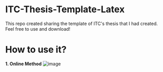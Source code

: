 # ITC-Thesis-Template-Latex
This repo created sharing the template of ITC's thesis that I had created. Feel free to use and download!

# How to use it?
**1. Online Method**
![image](https://github.com/rithylim99/ITC-Thesis-Template-Latex/assets/101658566/2fa30d96-f800-49c7-b6d3-cce399ac7ab9)
